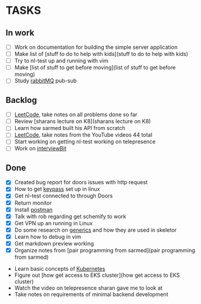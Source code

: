 # TASKS
## In work

- [ ] Work on documentation for building the simple server application
- [ ] Make list of [stuff to do to help with kids](stuff to do to help with kids)
- [ ] Try to nl-test up and running with vim
- [ ] Make [list of stuff to get before moving](list of stuff to get before moving)
- [ ] Study [rabbitMQ](rabbitMQ) pub-sub
 
## Backlog

- [ ] [LeetCode](LeetCode), take notes on all problems done so far
- [ ] Review [sharans lecture on K8](sharans lecture on K8)
- [ ] Learn how sarmed built his API from scratch
- [ ] [LeetCode](LeetCode), take notes from the YouTube videos 44 total
- [ ] Start working on getting nl-test working on telepresence
- [ ] Work on [interviewBit](interviewBit)

## Done

- [X] Created bug report for doors issues with http request
- [X] How to get [keypass](keypass) set up in linux
- [X] Get nl-test connected to through Doors
- [X] Return monitor
- [X] Install [postman](postman)
- [X] Talk with rob regarding get schemify to work
- [X] Get VPN up an running in Linux
- [X] Do some research on [generics](generics) and how they are used in skeletor
- [X] Learn how to debug in vim
- [X] Get markdown preview working
- [X] Organize notes from [pair programming from sarmed](pair programming from sarmed)
- Learn basic concepts of [Kubernetes](Kubernetes)
- Figure out [how get access to EKS cluster](how get access to EKS cluster)
- Watch the video on telepresence sharan gave me to look at
- Take notes on requirements of minimal backend development






